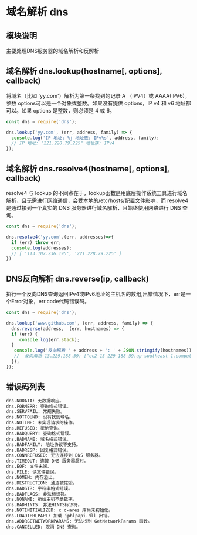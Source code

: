 # 域名解析 dns

## 模块说明

主要处理DNS服务器的域名解析和反解析

## 域名解析 dns.lookup(hostname[, options], callback)

将域名（比如 'yy.com'）解析为第一条找到的记录 A （IPV4）或 AAAA(IPV6)。参数 options可以是一个对象或整数。如果没有提供 options，IP v4 和 v6 地址都可以。如果 options 是整数，则必须是 4 或 6。

```javascript
const dns = require('dns');

dns.lookup('yy.com', (err, address, family) => {
  console.log('IP 地址: %j 地址族: IPv%s', address, family);
  // IP 地址: "221.228.79.225" 地址族: IPv4
});

```

## 域名解析 dns.resolve4(hostname[, options], callback)

resolve4 与 lookup 的不同点在于，lookup函数是用底层操作系统工具进行域名解析，且无需进行网络通信，会受本地的/etc/hosts/配置文件影响，而 resolve4 是通过接到一个真实的 DNS 服务器进行域名解析，且始终使用网络进行 DNS 查询。

```javascript
const dns = require('dns');

dns.resolve4('yy.com',(err, addresses)=>{
  if (err) throw err;
  console.log(addresses);
  // [ '113.107.236.195', '221.228.79.225' ]
})

```

## DNS反向解析 dns.reverse(ip, callback)

执行一个反向DNS查询返回IPv4或IPv6地址的主机名的数组,出错情况下，err是一个Error对象，err.code代码错误码。

```javascript
const dns = require('dns');

dns.lookup('www.github.com', (err, address, family) => {
  dns.reverse(address,  (err, hostnames) => {
  if (err) {
     console.log(err.stack);
  }
   console.log('反向解析 ' + address + ': ' + JSON.stringify(hostnames));
   //  反向解析 13.229.188.59: ["ec2-13-229-188-59.ap-southeast-1.compute.amazonaws.com"]
  });  
});
```

## 错误码列表

```bash
dns.NODATA: 无数据响应。
dns.FORMERR: 查询格式错误。
dns.SERVFAIL: 常规失败。
dns.NOTFOUND: 没有找到域名。
dns.NOTIMP: 未实现请求的操作。
dns.REFUSED: 拒绝查询。
dns.BADQUERY: 查询格式错误。
dns.BADNAME: 域名格式错误。
dns.BADFAMILY: 地址协议不支持。
dns.BADRESP: 回复格式错误。
dns.CONNREFUSED: 无法连接到 DNS 服务器。
dns.TIMEOUT: 连接 DNS 服务器超时。
dns.EOF: 文件末端。
dns.FILE: 读文件错误。
dns.NOMEM: 内存溢出。
dns.DESTRUCTION: 通道被摧毁。
dns.BADSTR: 字符串格式错误。
dns.BADFLAGS: 非法标识符。
dns.NONAME: 所给主机不是数字。
dns.BADHINTS: 非法HINTS标识符。
dns.NOTINITIALIZED: c c-ares 库尚未初始化。
dns.LOADIPHLPAPI: 加载 iphlpapi.dll 出错。
dns.ADDRGETNETWORKPARAMS: 无法找到 GetNetworkParams 函数。
dns.CANCELLED: 取消 DNS 查询。

```